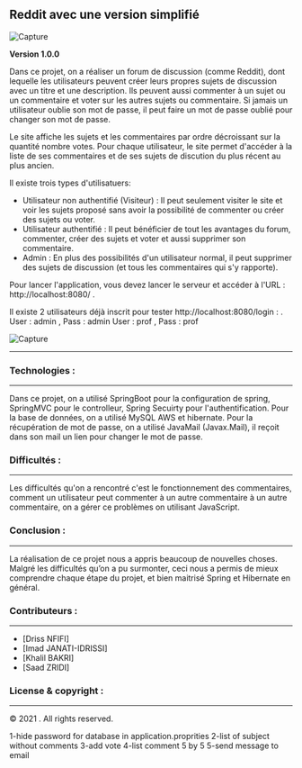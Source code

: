 ## Reddit avec une version simplifié 

![Capture](/uploads/18d689185c4ec48f00c5f9e8a78c3ace/Capture.JPG)

**Version 1.0.0** 

Dans ce projet, on a réaliser un forum de discussion (comme Reddit), dont lequelle les utilisateurs peuvent créer leurs propres sujets de discussion avec un titre et une description. Ils peuvent aussi commenter à un sujet ou un commentaire et voter sur les autres sujets ou commentaire. Si jamais un utilisateur oublie son mot de passe, il peut faire un mot de passe oublié pour changer son mot de passe.

Le site affiche les sujets et les commentaires par ordre décroissant sur la quantité nombre votes.
Pour chaque utilisateur, le site permet d'accéder à la liste de ses commentaires et de ses sujets de discution du plus récent au plus ancien.

Il existe trois types d'utilisatuers:
- Utilisateur non authentifié (Visiteur) : Il peut seulement visiter le site et voir les sujets proposé sans avoir la possibilité de commenter ou créer des sujets ou voter.
- Utilisateur authentifié : Il peut bénéficier de tout les avantages du forum, commenter, créer des sujets et voter et aussi supprimer son commentaire.
- Admin : En plus des possibilités d'un utilisateur normal, il peut supprimer des sujets de discussion (et tous les commentaires qui s'y rapporte).

Pour lancer l'application, vous devez lancer le serveur et accéder à l'URL : http://localhost:8080/ .

Il existe 2 utilisateurs déjà inscrit pour tester http://localhost:8080/login : .
User : admin , Pass : admin
User : prof , Pass : prof

![Capture](/uploads/d640e4fa441c86e0aff2fcd063ef1e50/Capture.JPG)

---

### Technologies :
---

Dans ce projet, on a utilisé SpringBoot pour la configuration de spring, SpringMVC pour le controlleur, Spring Secuirty pour l'authentification.
Pour la base de données, on a utilisé MySQL AWS et hibernate.
Pour la récupération de mot de passe, on a utilisé JavaMail (Javax.Mail), il reçoit dans son mail un lien pour changer le mot de passe.

### Difficultés :
---

Les difficultés qu'on a rencontré c'est le fonctionnement des commentaires, comment un utilisateur peut commenter à un autre commentaire à un autre commentaire, on a gérer ce problèmes on utilisant JavaScript.

### Conclusion : 
---

La réalisation de ce projet nous a appris beaucoup de nouvelles choses. Malgré les difficultés qu’on a pu surmonter, ceci nous a permis de mieux comprendre chaque étape du projet, et bien maitrisé Spring et Hibernate en général.

### Contributeurs : 
---
- [Driss NFIFI]
- [Imad JANATI-IDRISSI]
- [Khalil BAKRI]
- [Saad ZRIDI]

### License & copyright :
--- 
:copyright: 2021 . All rights reserved. 


1-hide password for database in application.proprities
2-list of subject without comments
3-add vote
4-list comment 5 by 5 
5-send message to email 